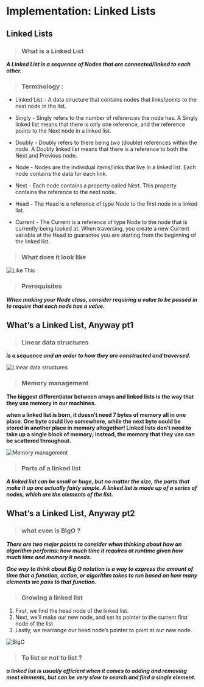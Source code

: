 # Implementation: Linked Lists 

## Linked Lists 

> ### What is a Linked List 

***A Linked List is a sequence of Nodes that are connected/linked to each other.*** 

> ### Terminology : 

* Linked List - A data structure that contains nodes that links/points to the next node in the list.

* Singly - Singly refers to the number of references the node has. A Singly linked list means that there is only one reference, and the reference points to the Next node in a linked list. 

* Doubly - Doubly refers to there being two (double) references within the node. A Doubly linked list means that there is a reference to both the Next and Previous node. 

* Node - Nodes are the individual items/links that live in a linked list. Each node contains the data for each link. 

* Next - Each node contains a property called Next. This property contains the reference to the next node. 

* Head - The Head is a reference of type Node to the first node in a linked list. 

* Current - The Current is a reference of type Node to the node that is currently being looked at. When traversing, you create a new Current variable at the Head to guarantee you are starting from the beginning of the linked list. 

> ### What does it look like 

![Like This](https://codefellows.github.io/common_curriculum/data_structures_and_algorithms/Code_401/class-05/resources/images/LinkedList1.PNG) 

> ### Prerequisites 

***When making your Node class, consider requiring a value to be passed in to require that each node has a value.*** 

## What’s a Linked List, Anyway pt1 

> ### Linear data structures 

***is a sequence and an order to how they are constructed and traversed.*** 

![Linear data structures](https://miro.medium.com/max/875/1*Xokk6XOjWyIGCBujkJsCzQ.jpeg)

> ### Memory management 

**The biggest differentiator between arrays and linked lists is the way that they use memory in our machines.** 

**when a linked list is born, it doesn’t need 7 bytes of memory all in one place. One byte could live somewhere, while the next byte could be stored in another place in memory altogether! Linked lists don’t need to take up a single block of memory; instead, the memory that they use can be scattered throughout.** 

![Memory management ](https://miro.medium.com/max/875/1*G43FVT5xJ1n1QDKVNZUxXQ.jpeg) 

> ### Parts of a linked list 

***A linked list can be small or huge, but no matter the size, the parts that make it up are actually fairly simple. A linked list is made up of a series of nodes, which are the elements of the list.*** 

## What’s a Linked List, Anyway pt2 

> ### what even is BigO ? 

***There are two major points to consider when thinking about how an algorithm performs: how much time it requires at runtime given how much time and memory it needs.*** 

***One way to think about Big O notation is a way to express the amount of time that a function, action, or algorithm takes to run based on how many elements we pass to that function.*** 

> ### Growing a linked list 

1. First, we find the head node of the linked list.
2. Next, we’ll make our new node, and set its pointer to the current first node of the list.
3. Lastly, we rearrange our head node’s pointer to point at our new node. 

![BigO](https://miro.medium.com/max/875/1*Jy5tjwrMdtpGl2ceq4f94A.jpeg) 

> ### To list or not to list ? 

***a linked list is usually efficient when it comes to adding and removing most elements, but can be very slow to search and find a single element.*** 

